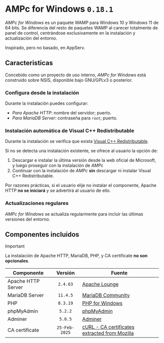 # AMPc for Windows ``0.18.1``
_AMPc for Windows_ es un paquete WAMP para Windows 10 y Windows 11 de 64 bits. Se diferencia del resto de paquetes WAMP al carecer totalmente de panel de control, centrándose exclusivamente en la instalación y actualización del entorno.

Inspirado, pero no basado, en AppServ.

## Caracteristicas
Concebido como un proyecto de uso interno, _AMPc for Windows_ está construido sobre NSIS, disponible bajo GNU/GPLv3 o posterior.

### Configura desde la instalación
Durante la instalación puedes configurar:
- *Para Apache HTTP*: nombre del servidor; puerto.
- *Para MariaDB Server*: contraseña para ``root``; puerto.

### Instalación automática de Visual C++ Redistributable
Durante la instalación se verifica que exista  [Visual C++ Redistributable](https://learn.microsoft.com/es-es/cpp/windows/latest-supported-vc-redist?view=msvc-170). 

Si no se detecta una instalación existente, se ofrece al usuario la opción de:
1. Descargar e instalar la última versión desde la web oficial de Microsoft, y luego proseguir con la instalación de _AMPc_
2. Continuar con la instalación de _AMPc_ **sin** descargar ni instalar Visual C++ Redistributable.

Por razones prácticas, si el usuario elije no instalar el componente, Apache HTTP **no se iniciará** y se advertirá al usuario de ello.

### Actualizaciones regulares
_AMPc for Windows_ se actualiza regularmente para incluir las últimas versiones del entorno.

## Componentes incluidos

> [!IMPORTANT]
> La instalación de Apache HTTP, MariaDB, PHP, y CA certificate **no son opcionales**.

| Componente | Versión | Fuente |
|---|:-:|---|
| Apache HTTP Server | ``2.4.63`` | [Apache Lounge](https://www.apachelounge.com/download/) |
| MariaDB Server | ``11.4.5`` | [MariaDB Community](https://mariadb.com/downloads/) |
| PHP | ``8.3.19`` | [PHP for Windows](https://windows.php.net/download/) |
| phpMyAdmin | ``5.2.2`` | [phpMyAdmin](https://www.phpmyadmin.net/) |
| Adminer | ``5.0.5`` | [Adminer](https://www.adminer.org/) |
| CA certificate | ``25-Feb-2025`` | [cURL - CA certificates extracted from Mozilla](https://curl.se/docs/caextract.html) |